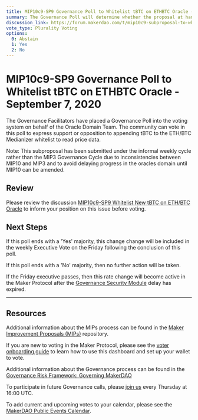 ```yaml
---
title: MIP10c9-SP9 Governance Poll to Whitelist tBTC on ETHBTC Oracle - September 7, 2020
summary: The Governance Poll will determine whether the proposal at hand will proceed to an Executive Vote.
discussion_link: https://forum.makerdao.com/t/mip10c9-subproposal-to-whitelist-new-tbtc-oracle-access/3805
vote_type: Plurality Voting
options:
  0: Abstain
  1: Yes
  2: No
---
```


# MIP10c9-SP9 Governance Poll to Whitelist tBTC on ETHBTC Oracle - September 7, 2020

The Governance Facilitators have placed a Governance Poll into the voting system on behalf of the Oracle Domain Team. The community can vote in this poll to express support or opposition to appending tBTC to the ETH/BTC Medianizer whitelist to read price data.

Note: This subproposal has been submitted under the informal weekly cycle rather than the MIP3 Governance Cycle due to inconsistencies between MIP10 and MIP3 and to avoid delaying progress in the oracles domain until MIP10 can be amended.

## Review

Please review the discussion [MIP10c9-SP9 Whitelist New tBTC on ETH/BTC Oracle](https://forum.makerdao.com/t/mip10c9-subproposal-to-whitelist-new-tbtc-oracle-access/3805) to inform your position on this issue before voting.

## Next Steps

If this poll ends with a 'Yes' majority, this change change will be included in the weekly Executive Vote on the Friday following the conclusion of this poll.

If this poll ends with a 'No' majority, then no further action will be taken.

If the Friday executive passes, then this rate change will become active in the Maker Protocol after the [Governance Security Module](https://forum.makerdao.com/tag/govsec-module) delay has expired.

---

## Resources

Additional information about the MIPs process can be found in the [Maker Improvement Proposals (MIPs)](https://github.com/makerdao/mips) repository.

If you are new to voting in the Maker Protocol, please see the [voter onboarding guide](https://community-development.makerdao.com/onboarding/voter-onboarding) to learn how to use this dashboard and set up your wallet to vote.

Additional information about the Governance process can be found in the [Governance Risk Framework: Governing MakerDAO](https://community-development.makerdao.com/governance/governance-risk-framework)

To participate in future Governance calls, please [join us](https://community-development.makerdao.com/governance/governance-and-risk-meetings) every Thursday at 16:00 UTC.

To add current and upcoming votes to your calendar, please see the [MakerDAO Public Events Calendar](https://calendar.google.com/calendar/embed?src=makerdao.com_3efhm2ghipksegl009ktniomdk%40group.calendar.google.com&ctz=America%2FLos_Angeles).
